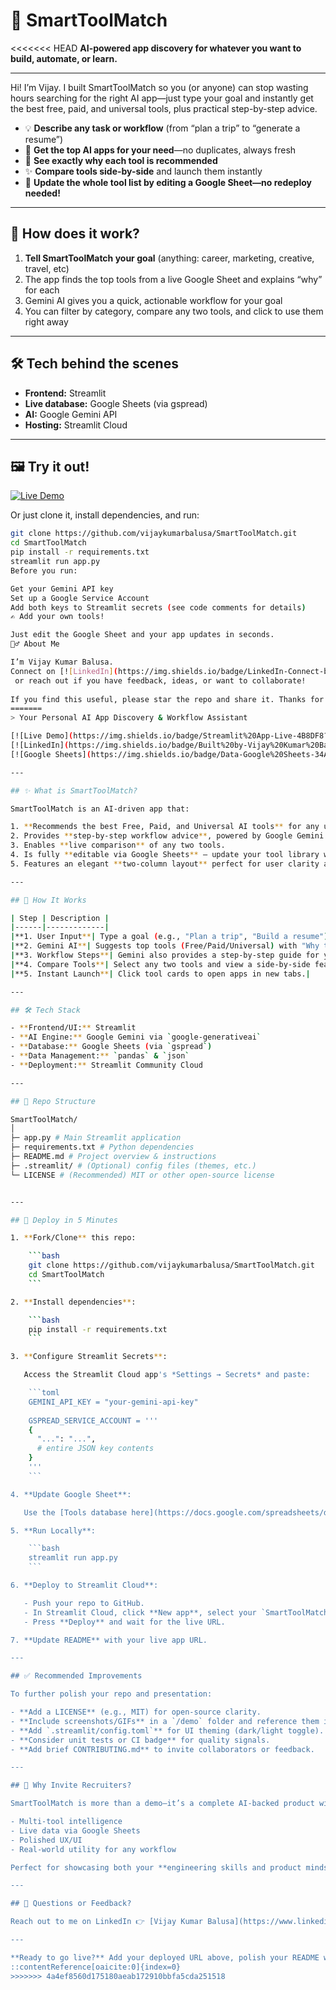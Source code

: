 # 🚀 SmartToolMatch

<<<<<<< HEAD
**AI-powered app discovery for whatever you want to build, automate, or learn.**

---

Hi! I’m Vijay. I built SmartToolMatch so you (or anyone) can stop wasting hours searching for the right AI app—just type your goal and instantly get the best free, paid, and universal tools, plus practical step-by-step advice.

- 💡 **Describe any task or workflow** (from “plan a trip” to “generate a resume”)
- 🎯 **Get the top AI apps for your need**—no duplicates, always fresh
- 🤖 **See exactly why each tool is recommended**
- ✨ **Compare tools side-by-side** and launch them instantly
- 📝 **Update the whole tool list by editing a Google Sheet—no redeploy needed!**

---

## 🚦 How does it work?

1. **Tell SmartToolMatch your goal** (anything: career, marketing, creative, travel, etc)
2. The app finds the top tools from a live Google Sheet and explains “why” for each
3. Gemini AI gives you a quick, actionable workflow for your goal
4. You can filter by category, compare any two tools, and click to use them right away

---

## 🛠️ Tech behind the scenes

- **Frontend:** Streamlit
- **Live database:** Google Sheets (via gspread)
- **AI:** Google Gemini API
- **Hosting:** Streamlit Cloud

---

## 🖼️ Try it out!

[![Live Demo](https://img.shields.io/badge/TRY%20IT%20LIVE-Streamlit-4B8DF8?logo=streamlit)](https://smarttoolmatch-mzzwgvq2vevayfmheq39b7.streamlit.app)

Or just clone it, install dependencies, and run:

```bash
git clone https://github.com/vijaykumarbalusa/SmartToolMatch.git
cd SmartToolMatch
pip install -r requirements.txt
streamlit run app.py
Before you run:

Get your Gemini API key
Set up a Google Service Account
Add both keys to Streamlit secrets (see code comments for details)
✍️ Add your own tools!

Just edit the Google Sheet and your app updates in seconds.
🙋‍♂️ About Me

I’m Vijay Kumar Balusa.
Connect on [![LinkedIn](https://img.shields.io/badge/LinkedIn-Connect-blue?logo=linkedin&logoColor=white)](https://www.linkedin.com/in/vijay-kumar-bvk)
 or reach out if you have feedback, ideas, or want to collaborate!
 
If you find this useful, please star the repo and share it. Thanks for checking out SmartToolMatch!
=======
> Your Personal AI App Discovery & Workflow Assistant

[![Live Demo](https://img.shields.io/badge/Streamlit%20App-Live-4B8DF8?logo=streamlit&logoColor=white)](https://smarttoolmatch-mzzwgvq2vevayfmheq39b7.streamlit.app)  
[![LinkedIn](https://img.shields.io/badge/Built%20by-Vijay%20Kumar%20Balusa-0A66C2?logo=linkedin&logoColor=white)](https://www.linkedin.com/in/vijay-kumar-bvk)  
[![Google Sheets](https://img.shields.io/badge/Data-Google%20Sheets-34A853?logo=googlesheets&logoColor=white)](https://docs.google.com/spreadsheets/d/13KVDHGDG7xITg7gLor1LphhSHJEI-_LGmy3NDUVDNi8/edit?usp=sharing)

---

## ✨ What is SmartToolMatch?

SmartToolMatch is an AI-driven app that:

1. **Recommends the best Free, Paid, and Universal AI tools** for any user-specified goal.  
2. Provides **step-by-step workflow advice**, powered by Google Gemini AI.  
3. Enables **live comparison** of any two tools.  
4. Is fully **editable via Google Sheets** — update your tool library without redeploying.  
5. Features an elegant **two-column layout** perfect for user clarity and recruiter demos.

---

## 🚦 How It Works

| Step | Description |
|------|-------------|
|**1. User Input**| Type a goal (e.g., "Plan a trip", "Build a resume").|
|**2. Gemini AI**| Suggests top tools (Free/Paid/Universal) with "Why this tool?" insights.|
|**3. Workflow Steps**| Gemini also provides a step-by-step guide for your goal.|
|**4. Compare Tools**| Select any two tools and view a side-by-side feature comparison.|
|**5. Instant Launch**| Click tool cards to open apps in new tabs.|

---

## 🛠️ Tech Stack

- **Frontend/UI:** Streamlit  
- **AI Engine:** Google Gemini via `google-generativeai`  
- **Database:** Google Sheets (via `gspread`)  
- **Data Management:** `pandas` & `json`  
- **Deployment:** Streamlit Community Cloud  

---

## 📁 Repo Structure

SmartToolMatch/
│
├─ app.py # Main Streamlit application
├─ requirements.txt # Python dependencies
├─ README.md # Project overview & instructions
├─ .streamlit/ # (Optional) config files (themes, etc.)
└─ LICENSE # (Recommended) MIT or other open-source license


---

## 🚀 Deploy in 5 Minutes

1. **Fork/Clone** this repo:

    ```bash
    git clone https://github.com/vijaykumarbalusa/SmartToolMatch.git
    cd SmartToolMatch
    ```

2. **Install dependencies**:

    ```bash
    pip install -r requirements.txt
    ```

3. **Configure Streamlit Secrets**:

   Access the Streamlit Cloud app's *Settings → Secrets* and paste:

    ```toml
    GEMINI_API_KEY = "your-gemini-api-key"
    
    GSPREAD_SERVICE_ACCOUNT = '''
    { 
      "...": "...",
      # entire JSON key contents
    }
    '''
    ```

4. **Update Google Sheet**:

   Use the [Tools database here](https://docs.google.com/spreadsheets/d/13KVDHGDG7xITg7gLor1LphhSHJEI-_LGmy3NDUVDNi8/edit) and ensure it’s shared as “View” or “Editor” for anyone with the link.

5. **Run Locally**:

    ```bash
    streamlit run app.py
    ```

6. **Deploy to Streamlit Cloud**:

   - Push your repo to GitHub.
   - In Streamlit Cloud, click **New app**, select your `SmartToolMatch` repo, use `app.py` as the main file, set branch to `main`.
   - Press **Deploy** and wait for the live URL.

7. **Update README** with your live app URL.

---

## ✅ Recommended Improvements

To further polish your repo and presentation:

- **Add a LICENSE** (e.g., MIT) for open-source clarity.
- **Include screenshots/GIFs** in a `/demo` folder and reference them in README.
- **Add `.streamlit/config.toml`** for UI theming (dark/light toggle).
- **Consider unit tests or CI badge** for quality signals.
- **Add brief CONTRIBUTING.md** to invite collaborators or feedback.

---

## 🙌 Why Invite Recruiters?

SmartToolMatch is more than a demo—it’s a complete AI-backed product with:

- Multi-tool intelligence
- Live data via Google Sheets
- Polished UX/UI
- Real-world utility for any workflow

Perfect for showcasing both your **engineering skills and product mindset**.

---

## 💬 Questions or Feedback?

Reach out to me on LinkedIn 👉 [Vijay Kumar Balusa](https://www.linkedin.com/in/vijay-kumar-bvk)

---

**Ready to go live?** Add your deployed URL above, polish your README with screenshots, and you’re all set to impress recruiters and users alike!
::contentReference[oaicite:0]{index=0}
>>>>>>> 4a4ef8560d175180aeab172910bbfa5cda251518
